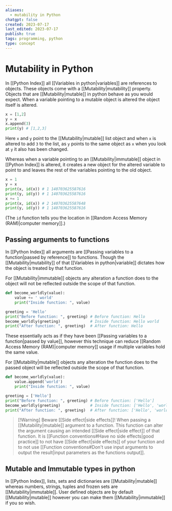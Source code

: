 ```yaml
---
aliases:
  - mutability in Python
chatgpt: false
created: 2023-07-17
last_edited: 2023-07-17
publish: true
tags: programming, python
type: concept
---
```

# Mutability in Python

In [[Python Index]] all [[Variables in python|variables]] are references to objects. These objects come with a [[Mutability|mutability]] property. Objects that are [[Mutability|mutable]] in python behave as you would expect. When a variable pointing to a mutable object is altered the object itself is altered.

```python
x = [1,2]
y = x
x.append(3)
print(y) # [1,2,3]
```

Here `x` and `y` point to the [[Mutability|mutable]] list object and when `x` is altered to add `3` to the list, as `y` points to the same object as `x` when you look at `y` it also has been changed.

Whereas when a variable pointing to an [[Mutability|immutable]] object in [[Python Index]] is altered, it creates a new object for the altered variable to point to and leaves the rest of the variables pointing to the old object.

```python
x = 1
y = x
print(x, id(x)) # 1 140703625587616
print(y, id(y)) # 1 140703625587616
x += 1
print(x, id(x)) # 2 140703625587648
print(y, id(y)) # 1 140703625587616
```

(The `id` function tells you the location in [[Random Access Memory (RAM)|computer memory]].)

## Passing arguments to functions

In [[Python Index]] all arguments are [[Passing variables to a function|passed by reference]] to functions. Though the [[Mutability|mutability]] of that [[Variables in python|variable]] dictates how the object is treated by that function.

For [[Mutability|immutable]] objects any alteration a function does to the object will not be reflected outside the scope of that function.

```python
def become_worldly(value):
    value += ' world'
    print("Inside function: ", value)

greeting = 'Hello'
print("Before function: ", greeting) # Before function: Hello
become_worldly(greeting)             # Inside function: Hello world
print("After function: ", greeting)  # After function: Hello
```

These essentially acts as if they have been [[Passing variables to a function|passed by value]], however this technique can reduce [[Random Access Memory (RAM)|computer memory]] usage if multiple variables hold the same value.

For [[Mutability|mutable]] objects any alteration the function does to the passed object will be reflected outside the scope of that function.

```python
def become_worldly(value):
    value.append('world')
    print("Inside function: ", value)

greeting = ['Hello']
print("Before function: ", greeting) # Before function: ['Hello']
become_worldly(greeting)             # Inside function: ['Hello', 'world']
print("After function: ", greeting)  # After function: ['Hello', 'world']

```

> [!Warning] Beware [[Side effect|side effects]]!
> When passing a [[Mutability|mutable]] argument to a function. This function can alter the argument causing an intended [[Side effect|side effect]] of that function. It is [[Function conventions#Have no side effects|good practice]] to not have [[Side effect|side effects]] of your function and to not use [[Function conventions#Don't use input arguments to output the result|input parameters as the functions output]].

## Mutable and Immutable types in python

In [[Python Index]], lists, sets and dictionaries are [[Mutability|mutable]] whereas numbers, strings, tuples and frozen sets are [[Mutability|immutable]]. User defined objects are by default [[Mutability|mutable]] however you can make them [[Mutability|immutable]] if you so wish.
